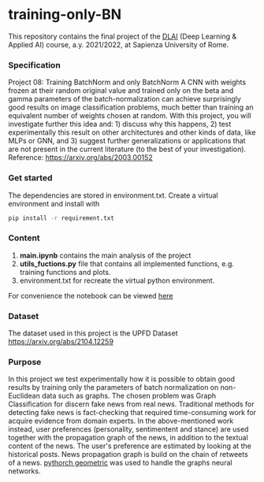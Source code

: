 # training-only-BN

This repository contains the final project of the [DLAI](https://github.com/erodola/DLAI-s2-2022) (Deep Learning & Applied AI) course, a.y. 2021/2022, at Sapienza University of Rome.

### Specification 

Project 08: Training BatchNorm and only BatchNorm 
A CNN with weights frozen at their random original value and trained only on the beta and gamma parameters of the batch-normalization can achieve surprisingly good results on image classification problems, much better than training an equivalent number of weights chosen at random. With this project, you will investigate further this idea and: 1) discuss why this happens, 2) test experimentally this result on other architectures and other kinds of data, like MLPs or GNN, and 3) suggest further generalizations or applications that are not present in the current literature (to the best of your investigation). Reference: https://arxiv.org/abs/2003.00152

### Get started

The dependencies are stored in environment.txt. Create a virtual environment and install with 

```bash
pip install -r requirement.txt
```

### Content 
1) **main.ipynb** contains the main analysis of the project
2) **utils_fuctions.py** file that contains all implemented functions, e.g. training functions and plots.
3) environment.txt for recreate the virtual python environment. 

For convenience the notebook can be viewed [here](https://nbviewer.org/github/AlessandradellaFazia/training-only-BN/blob/main/main.ipynb)

### Dataset 

The dataset used in this project is the UPFD Dataset https://arxiv.org/abs/2104.12259


### Purpose 

In this project we test experimentally how it is possible to obtain good results by training only the parameters of batch normalization on non-Euclidean data such as graphs.
The chosen problem was Graph Classification for discern fake news from real news.
Traditional methods for detecting fake news is fact-checking that required time-consuming work for acquire evidence from domain experts.
In the above-mentioned work instead, user preferences (personality, sentimentent and stance) are used together with the propagation graph of the news, in addition to the textual content of the news. The user's preference are estimated by looking at the historical posts. News propagation graph is build on the chain of retweets of a news.
[pythorch geometric](https://pytorch-geometric.readthedocs.io/en/stable/index.html) was used to handle the graphs neural networks. 
